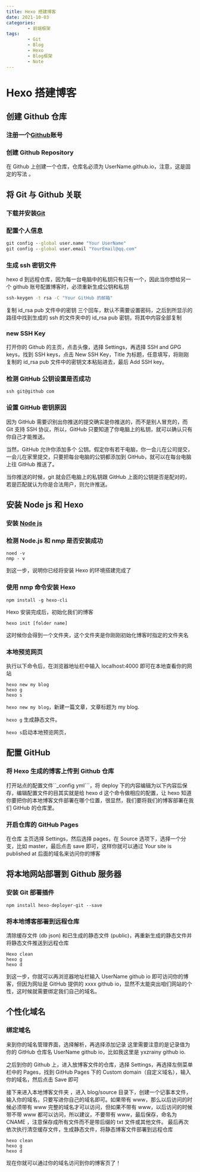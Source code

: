 ```yaml
---
title: Hexo 搭建博客
date: 2021-10-03
categories:
        - 前端框架
tags:
        - Git
        - Blog
        - Hexo
        - Blog框架
        - Note
---
```


# Hexo 搭建博客

## 创建 Github 仓库

### 注册一个[Github](<[GitHub](https://github.com/)>)账号

### 创建 Github Repository

在 Github 上创建一个仓库，仓库名必须为 UserName.github.io，注意，这是固定的写法 。

## 将 Git 与 Github 关联

### 下载并安装[Git](https://git-scm.com/)

### 配置个人信息

```cmd
git config --global user.name "Your UserName"
git config --global user.email "YourEmail@qq.com"
```

### 生成 ssh 密钥文件

hexo d 到远程仓库，因为每一台电脑中的私钥只有只有一个，因此当你想给另一个 github 账号配置博客时，必须重新生成公钥和私钥

```cmd
ssh-keygen -t rsa -C "Your GitHub 的邮箱"
```

复制 id_rsa pub 文件中的密钥
三个回车，默认不需要设置密码，之后到所显示的路径中找到生成的 ssh 的文件夹中的 id_rsa pub 密钥，将其中内容全部复制

### new SSH Key

打开你的 Github 的主页，点击头像，选择 Settings，再选择 SSH and GPG keys，找到 SSH keys，点击 New SSH Key，Title 为标题，任意填写，将刚刚复制的 id_rsa pub 文件中的密钥文本粘贴进去，最后 Add SSH key。

### 检测 GitHub 公钥设置是否成功

    ssh git@github com

### 设置 GitHub 密钥原因

因为 GitHub 需要识别出你推送的提交确实是你推送的，而不是别人冒充的，而 Git 支持 SSH 协议，所以，GitHub 只要知道了你电脑上的私钥，就可以确认只有你自己才能推送。

当然，GitHub 允许你添加多个 公钥。假定你有若干电脑，你一会儿在公司提交，一会儿在家里提交，只要把每台电脑的公钥都添加到 GitHub，就可以在每台电脑上往 GitHub 推送了。

当你推送的时候，git 就会匹电脑上的私钥跟 GitHub 上面的公钥是否是配对的，若是匹配就认为你是合法用户，则允许推送。

## 安装 Node js 和 Hexo

### 安装 [Node js](https://nodejsorg/zh-cn/)

### 检测 Node.js 和 nmp 是否安装成功

    noed -v
    nmp - v

到这一步，说明你已经将安装 Hexo 的环境搭建完成了

### 使用 nmp 命令安装 Hexo

    npm install -g hexo-cli

Hexo 安装完成后，初始化我们的博客

    hexo init [folder name]

这时候你会得到一个文件夹，这个文件夹是你刚刚初始化博客时指定的文件夹名

### 本地预览网页

执行以下命令后，在浏览器地址栏中输入 localhost:4000 即可在本地查看你的网站

    hexo new my blog
    hexo g
    hexo s

`hexo new my blog`，新建一篇文章，文章标题为 my blog.

`hexo g` 生成静态文件。

`hexo s`启动本地预览网页，

## 配置 GitHub

### 将 Hexo 生成的博客上传到 Github 仓库

打开站点的配置文件``\_config yml```，将 deploy 下的内容编辑为以下内容后保存，编辑配置文件的目其实就是给 hexo d 这个命令做相应的配置，让 hexo 知道你要把你的本地博客文件部署在哪个位置，很显然，我们要将我们的博客部署在我们 GitHub 的仓库里。

### 开启仓库的 GitHub Pages

在仓库 主页选择 Settings，然后选择 pages，在 Source 选项下，选择一个分支，比如 master，最后点击 save 即可，这样你就可以通过 Your site is published at 后面的域名来访问你的博客

## 将本地网站部署到 Github 服务器

### 安装 Git 部署插件

    npm install hexo-deployer-git --save

### 将本地博客部署到远程仓库

清除缓存文件 (db json) 和已生成的静态文件 (public)，再重新生成的静态文件并将静态文件推送到远程仓库

    Hexo clean
    hexo g
    hexo d

到这一步，你就可以再浏览器地址栏输入 UserName github io 即可访问你的博客，但因为网址是 GitHub 提供的 xxxx github io，显然不太能突出咱们网站的个性，这时候就需要绑定我们自己的域名。

## 个性化域名

### 绑定域名

来到你的域名管理界面，选择解析，再选择添加记录
这里需要注意的是记录值为你的 GitHub 仓库名 UserName github io，比如我这里是 yxzrainy github io.

之后到你的 Github 上，进入放博客文件的仓库，选择 Settings，再选择左侧菜单栏中的 Pages，找到 GitHub Pages 下的 Custom domain（自定义域名），输入你的域名，然后点击 Save 即可

接下来进入本地博客文件夹 ，进入 blog/source 目录下，创建一个记事本文件，输入你的域名，只要写进你自己的域名即可。如果带有 www，那么以后访问的时候必须带有 www 完整的域名才可以访问，但如果不带有 www，以后访问的时候带不带 www 都可以访问，所以建议，不要带有 www，最后保存，命名为 CNAME ，注意保存成所有文件而不是带后缀的 txt 文件或其他文件。
最后再次依次执行清空缓存文件，生成静态文件，将静态博客文件部署到远程仓库

    hexo clean
    hexo g
    hexo d

现在你就可以通过你的域名访问到你的博客页了！
